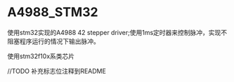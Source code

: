 # A4988_STM32
使用stm32实现的A4988 42 stepper driver;使用1ms定时器来控制脉冲，实现不阻塞程序运行的情况下输出脉冲。

使用stm32f10x系类芯片

//TODO
补充标志位注释到README
